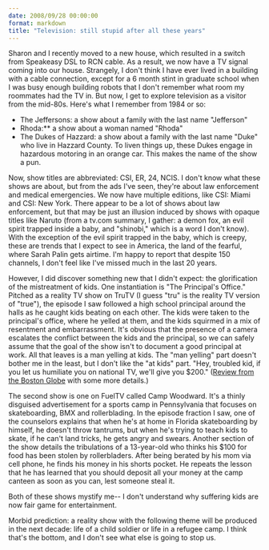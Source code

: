```yaml
---
date: 2008/09/28 00:00:00
format: markdown
title: "Television: still stupid after all these years"
---
```

Sharon and I recently moved to a new house, which resulted in a switch from Speakeasy DSL to RCN cable. As a result, we now have a TV signal coming into our house. Strangely, I don't think I have ever lived in a building with a cable connection, except for a 6 month stint in graduate school when I was busy enough building robots that I don't remember what room my roommates had the TV in.
But now, I get to explore television as a visitor from the mid-80s. Here's what I remember from 1984 or so:
<ul>
<li>The Jeffersons: a show about a family with the last name "Jefferson"</li>
<li>Rhoda:** a show about a woman named "Rhoda"</li>
<li>The Dukes of Hazzard: a show about a family with the last name "Duke" who live in Hazzard County. To liven things up, these Dukes engage in hazardous motoring in an orange car. This makes the name of the show a pun.</li>
</ul>

Now, show titles are abbreviated: CSI, ER, 24, NCIS. I don't know what these shows are about, but from the ads I've seen, they're about law enforcement and medical emergencies. We now have multiple editions, like CSI: Miami and CSI: New York. There appear to be a lot of shows about law enforcement, but that may be just an illusion induced by shows with opaque titles like Naruto (from a tv.com summary, I gather: a demon fox, an evil spirit trapped inside a baby, and "shinobi," which is a word I don't know). With the exception of the evil spirit trapped in the baby, which is creepy, these are trends that I expect to see in America, the land of the fearful, where Sarah Palin gets airtime. I'm happy to report that despite 150 channels, I don't feel like I've missed much in the last 20 years.

However, I did discover something new that I didn't expect: the glorification of the mistreatment of kids. One instantiation is "The Principal's Office." Pitched as a reality TV show on TruTV (I guess "tru" is the reality TV version of "true"), the episode I saw followed a high school principal around the halls as he caught kids beating on each other. The kids were taken to the principal's office, where he yelled at them, and the kids squirmed in a mix of resentment and embarrassment. It's obvious that the presence of a camera escalates the conflict between the kids and the principal, so we can safely assume that the goal of the show isn't to document a good principal at work. All that leaves is a man yelling at kids. The "man yelling" part doesn't bother me in the least, but I don't like the "at kids" part. "Hey, troubled kid, if you let us humiliate you on national TV, we'll give you $200." (<a href="http://www.boston.com/ae/tv/articles/2008/08/21/whos_in_charge_in_principals_office/">Review from the Boston Globe</a> with some more details.)

The second show is one on FuelTV called Camp Woodward. It's a thinly disguised advertisement for a sports camp in Pennsylvania that focuses on skateboarding, BMX and rollerblading. In the episode fraction I saw, one of the counselors explains that when he's at home in Florida skateboarding by himself, he doesn't throw tantrums, but when he's trying to teach kids to skate, if he can't land tricks, he gets angry and swears. Another section of the show details the tribulations of a 13-year-old who thinks his $100 for food has been stolen by rollerbladers. After being berated by his mom via cell phone, he finds his money in his shorts pocket. He repeats the lesson that he has learned that you should deposit all your money at the camp canteen as soon as you can, lest someone steal it.

Both of these shows mystify me-- I don't understand why suffering kids are now fair game for entertainment.

Morbid prediction: a reality show with the following theme will be produced in the next decade: life of a child soldier or life in a refugee camp. I think that's the bottom, and I don't see what else is going to stop us.
